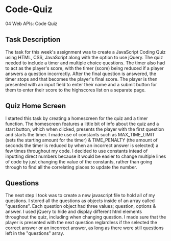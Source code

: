 # Code-Quiz
04 Web APIs: Code Quiz


## Task Description

The task for this week's assignment was to create a JavaScript Coding Quiz using HTML, CSS, JavaScript along with the option to use jQuery. The quiz needed to include a timer and multiple choice questions. The timer also had to act as the player's score, with the timer (score) being reduced if a player answers a question incorrectly. After the final question is answered, the timer stops and that becomes the player's final score. The player is then presented with an input field to enter their name and a submit button for them to enter their score to the highscores list on a separate page.

## Quiz Home Screen

I started this task by creating a homescreen for the quiz and a timer function. The homescreen features a little bit of info about the quiz and a start button, which when clicked, presents the player with the first question and starts the timer. I made use of constants such as MAX_TIME_LIMIT (sets the starting amount for the timer) & TIME_PENALTY (the amount of seconds the timer is reduced by when an incorrect answer is selected) a few times throughout my code. I decided to use constants intead of inputting direct numbers because it would be easier to change multiple lines of code by just changing the value of the constants, rather than going through to find all the correlating places to update the number.

## Questions

The next step I took was to create a new javascript file to hold all of my questions. I stored all the questions as objects inside of an array called "questions". Each question object had three values; question, options & answer. I used jQuery to hide and display different html elements throughout the quiz, including when changing question. I made sure that the player is presented with the next question reglardless if the selected the correct answer or an incorrect answer, as long as there were still questions left in the "questions" array.
